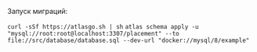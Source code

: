 Запуск миграций:

`curl -sSf https://atlasgo.sh | sh`
`atlas schema apply -u "mysql://root:root@localhost:3307/placement" --to file://src/database/database.sql --dev-url "docker://mysql/8/example"`
